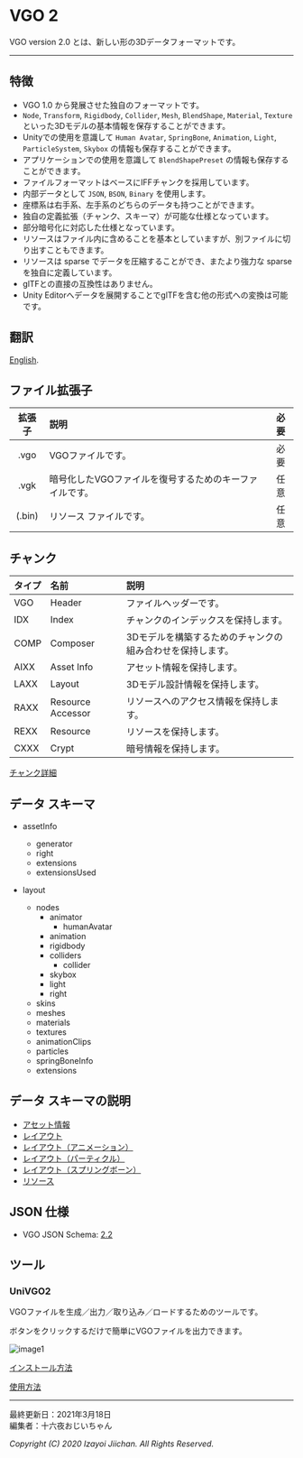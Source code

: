 # VGO 2

VGO version 2.0 とは、新しい形の3Dデータフォーマットです。

___
## 特徴

- VGO 1.0 から発展させた独自のフォーマットです。
- `Node`, `Transform`, `Rigidbody`, `Collider`, `Mesh`, `BlendShape`, `Material`, `Texture` といった3Dモデルの基本情報を保存することができます。
- Unityでの使用を意識して `Human Avatar`, `SpringBone`, `Animation`, `Light`, `ParticleSystem`, `Skybox` の情報も保存することができます。
- アプリケーションでの使用を意識して `BlendShapePreset` の情報も保存することができます。
- ファイルフォーマットはベースにIFFチャンクを採用しています。
- 内部データとして `JSON`, `BSON`, `Binary` を使用します。
- 座標系は右手系、左手系のどちらのデータも持つことができます。
- 独自の定義拡張（チャンク、スキーマ）が可能な仕様となっています。
- 部分暗号化に対応した仕様となっています。
- リソースはファイル内に含めることを基本としていますが、別ファイルに切り出すこともできます。
- リソースは sparse でデータを圧縮することができ、またより強力な sparse を独自に定義しています。
- glTFとの直接の互換性はありません。
- Unity Editorへデータを展開することでglTFを含む他の形式への変換は可能です。

## 翻訳

[English](https://github.com/izayoijiichan/VGO2/blob/main/README.md).

## ファイル拡張子

|拡張子|説明|必要|
|:--:|:--|:--:|
|.vgo|VGOファイルです。|必要|
|.vgk|暗号化したVGOファイルを復号するためのキーファイルです。|任意|
|(.bin)|リソース ファイルです。|任意|

## チャンク

|タイプ|名前|説明|
|:--|:--|:--|
|VGO|Header|ファイルヘッダーです。|
|IDX|Index|チャンクのインデックスを保持します。|
|COMP|Composer|3Dモデルを構築するためのチャンクの組み合わせを保持します。|
|AIXX|Asset Info|アセット情報を保持します。|
|LAXX|Layout|3Dモデル設計情報を保持します。|
|RAXX|Resource Accessor|リソースへのアクセス情報を保持します。|
|REXX|Resource|リソースを保持します。|
|CXXX|Crypt|暗号情報を保持します。|

[チャンク詳細](https://github.com/izayoijiichan/VGO2/blob/main/Documentation~/VGO/instructions/chunk.md)

## データ スキーマ

- assetInfo
  - generator
  - right
  - extensions
  - extensionsUsed

- layout
  - nodes
    - animator
      - humanAvatar
    - animation
    - rigidbody
    - colliders
      - collider
    - skybox
    - light
    - right
  - skins
  - meshes
  - materials
  - textures
  - animationClips
  - particles
  - springBoneInfo
  - extensions

## データ スキーマの説明

- [アセット情報](https://github.com/izayoijiichan/VGO2/blob/main/Documentation~/VGO/instructions/schema.assetInfo.json.md)
- [レイアウト](https://github.com/izayoijiichan/VGO2/blob/main/Documentation~/VGO/instructions/schema.layout.json.md)
- [レイアウト（アニメーション）](https://github.com/izayoijiichan/VGO2/blob/main/Documentation~/VGO/instructions/schema.layout.animation.json.md)
- [レイアウト（パーティクル）](https://github.com/izayoijiichan/VGO2/blob/main/Documentation~/VGO/instructions/schema.layout.particle.json.md)
- [レイアウト（スプリングボーン）](https://github.com/izayoijiichan/VGO2/blob/main/Documentation~/VGO/instructions/schema.layout.springBoneInfo.json.md)
- [リソース](https://github.com/izayoijiichan/VGO2/blob/main/Documentation~/VGO/instructions/schema.resource.json.md)

## JSON 仕様

- VGO JSON Schema: [2.2](https://github.com/izayoijiichan/VGO2/tree/main/Documentation~/VGO/specification/2.2/schema)

## ツール

### UniVGO2

VGOファイルを生成／出力／取り込み／ロードするためのツールです。

ボタンをクリックするだけで簡単にVGOファイルを出力できます。

![image1](https://github.com/izayoijiichan/vgo2/blob/main/Documentation~/UniVGO/Images/500_Export.png)

[インストール方法](https://github.com/izayoijiichan/VGO2/blob/main/Documentation~/UniVGO/Installation.ja.md)

[使用方法](https://github.com/izayoijiichan/VGO2/blob/main/Documentation~/UniVGO/Usage.ja.md)

___
最終更新日：2021年3月18日  
編集者：十六夜おじいちゃん

*Copyright (C) 2020 Izayoi Jiichan. All Rights Reserved.*
